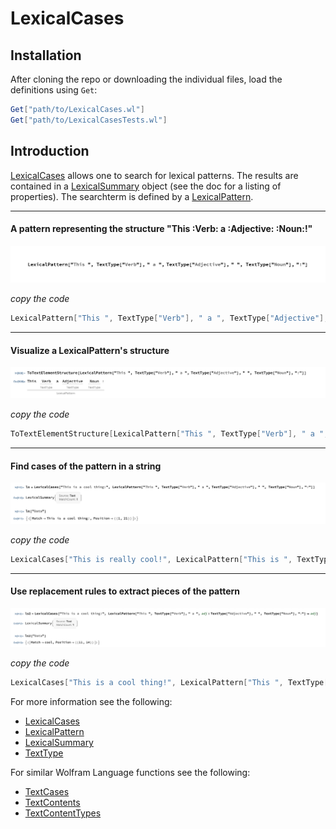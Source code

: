 # LexicalCases

## Installation

After cloning the repo or downloading the individual files, load the definitions using `Get`:

```Mathematica
Get["path/to/LexicalCases.wl"]
Get["path/to/LexicalCasesTests.wl"]
```


## Introduction

[LexicalCases](./LexicalCases.md) allows one to search for lexical patterns. The results are contained in a [LexicalSummary](./LexicalSummary.md) object (see the doc for a listing of properties). The searchterm is defined by a [LexicalPattern](./LexicalPattern.md).

---
#### A pattern representing the structure "This :Verb: a :Adjective: :Noun:!"
![Lexical Pattern Example](./assets/images/LexicalPattern.png)

_copy the code_
```Mathematica
LexicalPattern["This ", TextType["Verb"], " a ", TextType["Adjective"], " ", TextType["Noun"], "!"]
```
---
#### Visualize a LexicalPattern's structure
![Text Element Structure of a Lexical Pattern](./assets/images/LexicalPattern-TextElementStructure.png)

_copy the code_
```Mathematica
ToTextElementStructure[LexicalPattern["This ", TextType["Verb"], " a ", TextType["Adjective"], " ", TextType["Noun"], "!"]]
```
---
#### Find cases of the pattern in a string
![Lexical Cases Example on a string](./assets/images/LexicalCases-Example1.png)

_copy the code_
```Mathematica
LexicalCases["This is really cool!", LexicalPattern["This is ", TextType["Adverb"], " ", TextType["Adjective"],"!"]]
```
---
#### Use replacement rules to extract pieces of the pattern
![Lexical Cases Example with Rule on a string](./assets/images/LexicalCases-Example1_Rule.png)

_copy the code_
```Mathematica
LexicalCases["This is a cool thing!", LexicalPattern["This ", TextType["Verb"], " a ", adj : TextType["Adjective"], " ", TextType["Noun"], "!"] :> adj]
```

For more information see the following:
* [LexicalCases](./LexicalCases.md)
* [LexicalPattern](./LexicalPattern.md)
* [LexicalSummary](./LexicalSummary.md)
* [TextType](./TextType.md)

For similar Wolfram Language functions see the following:
* [TextCases](https://reference.wolfram.com/language/ref/TextCases.html)
* [TextContents](https://reference.wolfram.com/language/ref/TextContents.html)
* [TextContentTypes](https://reference.wolfram.com/language/guide/TextContentTypes.html)
